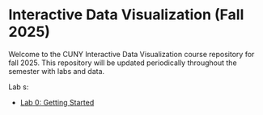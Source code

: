 # Interactive Data Visualization (Fall 2025)

Welcome to the CUNY Interactive Data Visualization course repository for fall 2025. This repository will be updated periodically throughout the semester with labs and data.

Lab s:

- [Lab 0: Getting Started](/lab_0/readme)
